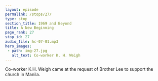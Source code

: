 ```yaml
---
layout: episode
permalink: /stops/27/
type: stop
section_title: 1969 and Beyond
title: A New Beginning
page_rank: 27
stop_id: 27
audio_file: hc-07-01.mp3
hero_images:
 - path: img-27.jpg
   alt_text: Co-worker K. H. Weigh
---
```


Co-worker K.H. Weigh came at the request of Brother Lee to support the church in Manila.

<!---
同工魏光禧受到李弟兄的要求前來扶持馬尼拉召會。
-->

<!--- TRANSCRIPT
While the enemy utilized man’s flesh to carry out damaging work, the Lord, in His sovereignty, performed a sanctifying work. During the turmoil, Brother K.H. Weigh (also known as Weigh Kwang-hsi), a co-worker trained under Watchman Nee who eventually served in Hong Kong, was greatly used by the Lord to supply and support the excommunicated elders in Manila. Recognizing his spiritual capacity, Brother Witness Lee personally requested Brother Weigh to go and provide help to the church in Manila during those turbulent days. 
-->